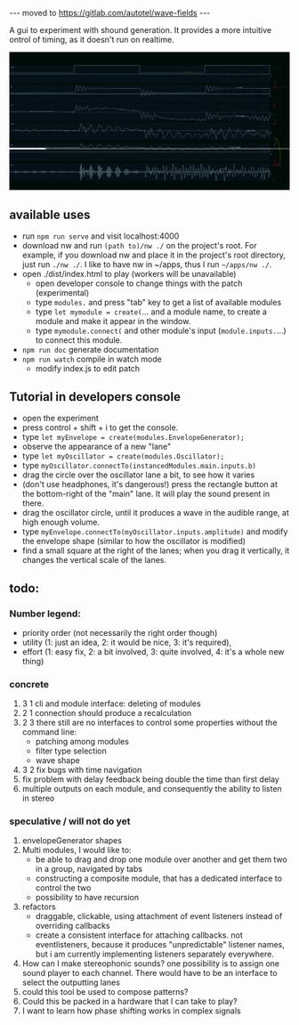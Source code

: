 --- moved to https://gitlab.com/autotel/wave-fields ---

A gui to experiment with shound generation. 
It provides a more intuitive ontrol of timing, as it doesn't run on realtime.

<img src="./showoff/current.png"/>

## available uses
* run `npm run serve` and visit localhost:4000
* download nw and run `(path to)/nw ./` on the project's root. For example, if you download nw and place it in the project's root directory, just run `./nw ./`. I like to have nw in ~/apps, thus I run `~/apps/nw ./`. 
* open ./dist/index.html to play (workers will be unavailable)
    * open developer console to change things with the patch (experimental)
    * type `modules.` and press "tab" key to get a list of available modules
    * type `let mymodule = create(`... and a module name, to create a module and make it appear in the window.
    * type `mymodule.connect(` and other module's input (`module.inputs.`...) to connect this module.
* `npm run doc` generate documentation
* `npm run watch` compile in watch mode
    * modify index.js to edit patch

## Tutorial in developers console

* open the experiment
* press control + shift + i to get the console.
* type `let myEnvelope = create(modules.EnvelopeGenerator);`
* observe the appearance of a new "lane"
* type `let myOscillator = create(modules.Oscillator);`
* type `myOscillator.connectTo(instancedModules.main.inputs.b)`
* drag the circle over the oscillator lane a bit, to see how it varies
* (don't use headphones, it's dangerous!) press the rectangle button at the bottom-right of the "main" lane. It will play the sound present in there. 
* drag the oscillator circle, until it produces a wave in the audible range, at high enough volume.
* type `myEnvelope.connectTo(myOscillator.inputs.amplitude)` and modify the envelope shape (similar to how the oscillator is modified)
* find a small square at the right of the lanes; when you drag it vertically, it changes the vertical scale of the lanes.

## todo:

### Number legend: 
* priority order (not necessarily the right order though)
* utility (1: just an idea, 2: it would be nice, 3: it's required),
* effort (1: easy fix, 2: a bit involved,  3: quite involved, 4: it's a whole new thing)

### concrete 

1. 3 1 cli and module interface: deleting of modules
1. 2 1 connection should produce a recalculation
1. 2 3 there still are no interfaces to control some properties without the command line:
    * patching among modules
    * filter type selection
    * wave shape
1. 3 2 fix bugs with time navigation
1. fix problem with delay feedback being double the time than first delay
1. multiple outputs on each module, and consequently the ability to listen in stereo

### speculative / will not do yet

1. envelopeGenerator shapes
1. Multi modules, I would like to:
    * be able to drag and drop one module over another and get them two in a group, navigated by tabs
    * constructing a composite module, that has a dedicated interface to control the two
    * possibility to have recursion
1. refactors
    * draggable, clickable, using attachment of event listeners instead of overriding callbacks
    * create a consistent interface for attaching callbacks. not eventlisteners, because it produces "unpredictable" listener names, but i am currently implementing listeners separately everywhere.
1. How can I make stereophonic sounds? one possibility is to assign one sound player to each channel. There would have to be an interface to select the outputting lanes
1. could this tool be used to compose patterns?
1. Could this be packed in a hardware that I can take to play?
1. I want to learn how phase shifting works in complex signals
